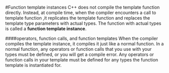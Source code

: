 #Function template instances
C++ does not compile the template function directly. Instead, at compile time, when the compiler encounters a call to template function ,it replicates the template function and replaces the template type parameters with actual types. The function with actual types is called a **function template instance**.

####operators, function calls, and function templates
When the compiler compiles the template instance, it compiles it just like a normal function. In a normal function, any operators or function calls that you use with your types must be defined, or you will get a compile error. Any operators or function calls in your template must be defined for any types the function template is instantiated for.
